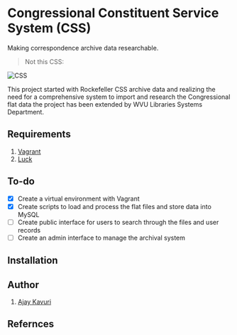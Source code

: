 # Congressional Constituent Service System (CSS)
Making correspondence archive data researchable.   

> Not this CSS:

![CSS](http://i.giphy.com/nArBQosm5nXdm.gif)

This project started with Rockefeller CSS archive data and realizing the need for a comprehensive system to import and research the Congressional flat data the project has been extended by WVU Libraries Systems Department.

## Requirements
1. [Vagrant](https://www.vagrantup.com/downloads.html)
1. [Luck](http://i.giphy.com/9m9wvjeu3K5c4.gif)

## To-do
- [x] Create a virtual environment with Vagrant
- [x] Create scripts to load and process the flat files and store data into MySQL
- [ ] Create public interface for users to search through the files and user records
- [ ] Create an admin interface to manage the archival system

## Installation

## Author
1. [Ajay Kavuri](http://pseudoaj.com)

## Refernces
